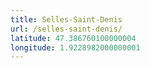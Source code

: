 ```yaml
---
title: Selles-Saint-Denis
url: /selles-saint-denis/
latitude: 47.386760100000004
longitude: 1.9228982000000001
---
```

